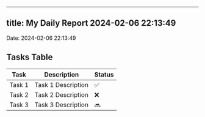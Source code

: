 
---
title: My Daily Report 2024-02-06 22:13:49
---

Date: 2024-02-06 22:13:49

## Tasks Table

| Task | Description | Status |
|------|-------------|--------|
| Task 1 | Task 1 Description | ✅ |
| Task 2 | Task 2 Description | ❌ |
| Task 3 | Task 3 Description | 🔜 |
